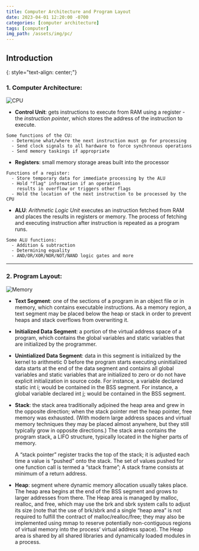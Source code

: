 ```yaml
---
title: Computer Architecture and Program Layout
date: 2023-04-01 12:20:00 -0700
categories: [computer architecture]
tags: [computer]
img_path: /assets/img/pc/
---
```


## Introduction
{: style="text-align: center;"}

### 1. Computer Architecture:

![CPU](cpu-arch.png)

* **Control Unit**: gets instructions to execute from RAM using a register - the *instruction pointer*, which stores the address of the instruction to execute.

```
Some functions of the CU:
  - Determine what/where the next instruction must go for processing
  - Send clock signals to all hardware to force synchronous operations
  - Send memory taskings if appropriate
```

* **Registers**: small memory storage areas built into the processor

```
Functions of a register:
  - Store temporary data for immediate processing by the ALU
  - Hold "flag" information if an operation
    results in overflow or triggers other flags
  - Hold the location of the next instruction to be processed by the CPU
```

* **ALU**: *Arithmetic Logic Unit* executes an instruction fetched from RAM and places the results in registers or memory. The process of fetching and executing instruction after instruction is repeated as a program runs.

```
Some ALU functions:
  - Addition & subtraction
  - Determining equality
  - AND/OR/XOR/NOR/NOT/NAND logic gates and more
```

---

### 2. Program Layout:

![Memory](program-layout.jpg)

* **Text Segment**: one of the sections of a program in an object file or in memory, which contains executable instructions.
As a memory region, a text segment may be placed below the heap or stack in order to prevent heaps and stack overflows from overwriting it.

* **Initialized Data Segment**: a portion of the virtual address space of a program, which contains the global variables and static variables that are initialized by the programmer.

* **Unintialized Data Segment**: data in this segment is initialized by the kernel to arithmetic 0 before the program starts executing uninitialized data starts at the end of the data segment and contains all global variables and static variables that are initialized to zero or do not have explicit initialization in source code.
For instance, a variable declared static int i; would be contained in the BSS segment.
For instance, a global variable declared int j; would be contained in the BSS segment.
* **Stack**: the stack area traditionally adjoined the heap area and grew in the opposite direction; when the stack pointer met the heap pointer, free memory was exhausted. (With modern large address spaces and virtual memory techniques they may be placed almost anywhere, but they still typically grow in opposite directions.)
The stack area contains the program stack, a LIFO structure, typically located in the higher parts of memory.

    A “stack pointer” register tracks the top of the stack; it is adjusted each time a value is “pushed” onto the stack. The set of values pushed for one function call is termed a “stack frame”; A stack frame consists at minimum of a return address.

* **Heap**: segment where dynamic memory allocation usually takes place. The heap area begins at the end of the BSS segment and grows to larger addresses from there. The Heap area is managed by malloc, realloc, and free, which may use the brk and sbrk system calls to adjust its size (note that the use of brk/sbrk and a single “heap area” is not required to fulfill the contract of malloc/realloc/free; they may also be implemented using mmap to reserve potentially non-contiguous regions of virtual memory into the process’ virtual address space). The Heap area is shared by all shared libraries and dynamically loaded modules in a process.